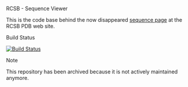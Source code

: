 RCSB - Sequence Viewer

This is the code base behind the now disappeared [sequence page](http://www.rcsb.org/pdb/explore/remediatedSequence.do?structureId=4HHB) at the RCSB PDB web site.

Build Status

[![Build Status](https://travis-ci.org/biojava/rcsb-sequenceviewer.png?branch=master)](https://travis-ci.org/biojava/rcsb-sequenceviewer)

> [!NOTE]
> This repository has been archived because it is not actively maintained anymore.
